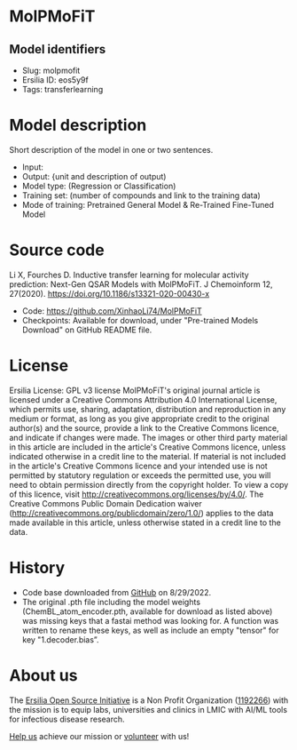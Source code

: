 # MolPMoFiT
## Model identifiers
- Slug: molpmofit
- Ersilia ID: eos5y9f
- Tags: transferlearning

# Model description
Short description of the model in one or two sentences.
- Input:
- Output: {unit and description of output) 
- Model type: (Regression or Classification)
- Training set: (number of compounds and link to the training data)
- Mode of training: Pretrained General Model & Re-Trained Fine-Tuned Model 

# Source code
Li X, Fourches D. Inductive transfer learning for molecular activity prediction: Next-Gen QSAR Models with MolPMoFiT. J Chemoinform 12, 27(2020). https://doi.org/10.1186/s13321-020-00430-x
- Code: https://github.com/XinhaoLi74/MolPMoFiT
- Checkpoints: Available for download, under "Pre-trained Models Download" on GitHub README file. 

# License
Ersilia License: GPL v3 license 
MolPMoFiT's original journal article is licensed under a Creative Commons Attribution 4.0 International License, which permits use, sharing, adaptation, distribution and reproduction in any medium or format, as long as you give appropriate credit to the original author(s) and the source, provide a link to the Creative Commons licence, and indicate if changes were made. The images or other third party material in this article are included in the article's Creative Commons licence, unless indicated otherwise in a credit line to the material. If material is not included in the article's Creative Commons licence and your intended use is not permitted by statutory regulation or exceeds the permitted use, you will need to obtain permission directly from the copyright holder. To view a copy of this licence, visit http://creativecommons.org/licenses/by/4.0/. The Creative Commons Public Domain Dedication waiver (http://creativecommons.org/publicdomain/zero/1.0/) applies to the data made available in this article, unless otherwise stated in a credit line to the data.

# History 
- Code base downloaded from [GitHub](https://github.com/XinhaoLi74/MolPMoFiT) on 8/29/2022. 
- The original .pth file including the model weights (ChemBL_atom_encoder.pth, available for download as listed above) was missing keys that a fastai method was looking for. A function was written to rename these keys, as well as include an empty "tensor" for key "1.decoder.bias”. 

# About us
The [Ersilia Open Source Initiative](https://ersilia.io) is a Non Profit Organization ([1192266](https://register-of-charities.charitycommission.gov.uk/charity-search/-/charity-details/5170657/full-print)) with the mission is to equip labs, universities and clinics in LMIC with AI/ML tools for infectious disease research.

[Help us](https://www.ersilia.io/donate) achieve our mission or [volunteer](https://www.ersilia.io/volunteer) with us!
